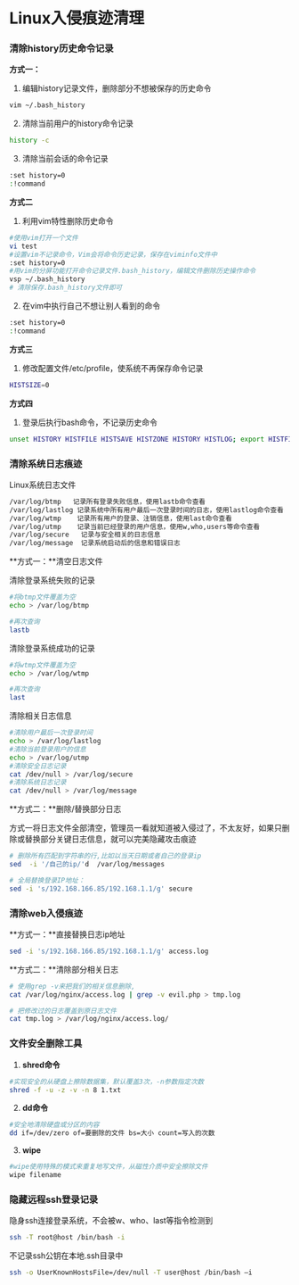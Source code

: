 # Linux入侵痕迹清理

### 清除history历史命令记录

**方式一：**

1. 编辑history记录文件，删除部分不想被保存的历史命令

```bash
vim ~/.bash_history
```

2. 清除当前用户的history命令记录

```bash
history -c
```

3. 清除当前会话的命令记录

```bash
:set history=0
:!command
```

**方式二**

1. 利用vim特性删除历史命令

```bash
#使用vim打开一个文件
vi test
#设置vim不记录命令，Vim会将命令历史记录，保存在viminfo文件中
:set history=0
#用vim的分屏功能打开命令记录文件.bash_history，编辑文件删除历史操作命令
vsp ~/.bash_history
# 清除保存.bash_history文件即可
```

2. 在vim中执行自己不想让别人看到的命令

```bash
:set history=0
:!command
```

**方式三**

1. 修改配置文件/etc/profile，使系统不再保存命令记录

```bash
HISTSIZE=0
```

**方式四**

1. 登录后执行bash命令，不记录历史命令

```bash
unset HISTORY HISTFILE HISTSAVE HISTZONE HISTORY HISTLOG; export HISTFILE=/dev/null; export HISTSIZE=0; export HISTFILESIZE=0
```



### 清除系统日志痕迹

Linux系统日志文件

```bash
/var/log/btmp   记录所有登录失败信息，使用lastb命令查看
/var/log/lastlog 记录系统中所有用户最后一次登录时间的日志，使用lastlog命令查看
/var/log/wtmp    记录所有用户的登录、注销信息，使用last命令查看
/var/log/utmp    记录当前已经登录的用户信息，使用w,who,users等命令查看
/var/log/secure   记录与安全相关的日志信息
/var/log/message  记录系统启动后的信息和错误日志
```

**方式一：**清空日志文件

清除登录系统失败的记录

```bash
#将btmp文件覆盖为空
echo > /var/log/btmp

#再次查询
lastb
```

清除登录系统成功的记录

```bash
#将wtmp文件覆盖为空
echo > /var/log/wtmp

#再次查询
last
```

清除相关日志信息

```bash
#清除用户最后一次登录时间
echo > /var/log/lastlog
#清除当前登录用户的信息
echo > /var/log/utmp
#清除安全日志记录
cat /dev/null > /var/log/secure
#清除系统日志记录
cat /dev/null > /var/log/message
```

**方式二：**删除/替换部分日志

方式一将日志文件全部清空，管理员一看就知道被入侵过了，不太友好，如果只删除或替换部分关键日志信息，就可以完美隐藏攻击痕迹

```bash
# 删除所有匹配到字符串的行,比如以当天日期或者自己的登录ip
sed  -i '/自己的ip/'d  /var/log/messages

# 全局替换登录IP地址：
sed -i 's/192.168.166.85/192.168.1.1/g' secure
```



### 清除web入侵痕迹

**方式一：**直接替换日志ip地址

```bash
sed -i 's/192.168.166.85/192.168.1.1/g' access.log
```

**方式二：**清除部分相关日志

```bash
# 使用grep -v来把我们的相关信息删除,
cat /var/log/nginx/access.log | grep -v evil.php > tmp.log

# 把修改过的日志覆盖到原日志文件
cat tmp.log > /var/log/nginx/access.log/
```



### 文件安全删除工具

1. **shred命令**

```bash
#实现安全的从硬盘上擦除数据集，默认覆盖3次，-n参数指定次数
shred -f -u -z -v -n 8 1.txt
```

2. **dd命令**

```bash
#安全地清除硬盘或分区的内容
dd if=/dev/zero of=要删除的文件 bs=大小 count=写入的次数
```

3. **wipe**

```bash
#wipe使用特殊的模式来重复地写文件，从磁性介质中安全擦除文件
wipe filename
```



### 隐藏远程ssh登录记录

隐身ssh连接登录系统，不会被w、who、last等指令检测到

```bash
ssh -T root@host /bin/bash -i
```

不记录ssh公钥在本地.ssh目录中

```bash
ssh -o UserKnownHostsFile=/dev/null -T user@host /bin/bash –i
```